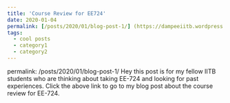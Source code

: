 ```yaml
---
title: 'Course Review for EE724'
date: 2020-01-04
permalink: [/posts/2020/01/blog-post-1/] (https://dampeeiitb.wordpress.com/2020/01/04/ee-724-nanoelectronics/ "link")
tags:
  - cool posts
  - category1
  - category2
---
```

permalink: /posts/2020/01/blog-post-1/
Hey this post is for my fellow IITB students who are thinking about taking EE-724 and looking for past experiences. Click the above link to go to my blog post about the course review for EE-724.
